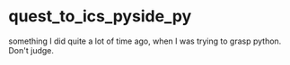 quest_to_ics_pyside_py
======================

something I did quite a lot of time ago, when I was trying to grasp python. Don't judge. 
